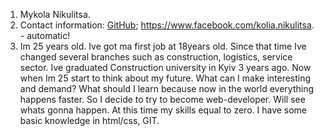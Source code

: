 1. Mykola Nikulitsa.
2. Contact information: [GitHub](https://github.com/mykolanikulitsa); https://www.facebook.com/kolia.nikulitsa. - automatic!
3. Im 25 years old. Ive got ma first job at 18years old. Since that time Ive changed several branches such as construction, logistics, service sector. Ive graduated Construction university in Kyiv 3 years ago. Now when Im 25 start to think about my future. What can I make interesting and demand? What should I learn because now in the world everything happens faster. So I decide to try to become web-developer. Will see whats gonna happen.
At this time my skills equal to zero. I have some basic knowledge in html/css, GIT. 